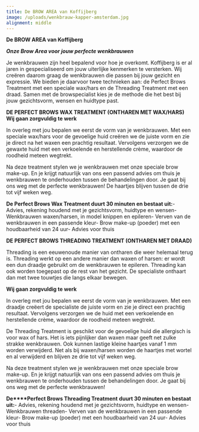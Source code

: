 ```yaml
---
title: De BROW AREA van Koffijberg
image: /uploads/wenkbrauw-kapper-amsterdam.jpg
alignment: middle
---
```


**De BROW AREA van Koffijberg**

***Onze Brow Area voor jouw perfecte wenkbrauwen***

Je wenkbrauwen zijn heel bepalend voor hoe je overkomt. Koffijberg is er al jaren in gespecialiseerd om jouw uiterlijke kenmerken te versterken. Wij creëren daarom graag de wenkbrauwen die passen bij jouw gezicht en expressie. We bieden je daarvoor twee technieken aan: de Perfect Brows Treatment met een speciale wax/hars en de Threading Treatment met een draad. Samen met de browspecialist kies je de methode die het best bij jouw gezichtsvorm, wensen en huidtype past.

**DE PERFECT BROWS WAX TREATMENT (ONTHAREN MET WAX/HARS)** **Wij gaan zorgvuldig te werk**

In overleg met jou bepalen we eerst de vorm van je wenkbrauwen. Met een speciale wax/hars voor de gevoelige huid creëren we de juiste vorm en zie je direct na het waxen een prachtig resultaat. Vervolgens verzorgen we de gewaxte huid met een verkoelende en herstellende cr&egrave;me, waardoor de roodheid meteen wegtrekt.

Na deze treatment stylen we je wenkbrauwen met onze speciale brow make-up. En je krijgt natuurlijk van ons een passend advies om thuis je wenkbrauwen te onderhouden tussen de behandelingen door. Je gaat bij ons weg met de perfecte wenkbrauwen\! De haartjes blijven tussen de drie tot vijf weken weg.

**De Perfect Brows Wax Treatment duurt 30 minuten en bestaat uit:**\- Advies, rekening houdend met je gezichtsvorm, huidtype en wensen- Wenkbrauwen waxen/harsen, in model knippen en epileren- Verven van de wenkbrauwen in een passende kleur- Brow make-up (poeder) met een houdbaarheid van 24 uur- Advies voor thuis

**DE PERFECT BROWS THREADING TREATMENT (ONTHAREN MET DRAAD)**

Threading is een eeuwenoude manier van ontharen die weer helemaal terug is. Threading werkt op een andere manier dan waxen of harsen: er wordt een dun draadje gebruikt om de wenkbrauwen te epileren. Threading kan ook worden toegepast op de rest van het gezicht. De specialiste onthaart dan met twee touwtjes die langs elkaar bewegen.

**Wij gaan zorgvuldig te werk**

In overleg met jou bepalen we eerst de vorm van je wenkbrauwen. Met een draadje creëert de specialiste de juiste vorm en zie je direct een prachtig resultaat. Vervolgens verzorgen we de huid met een verkoelende en herstellende cr&egrave;me, waardoor de roodheid meteen wegtrekt.

De Threading Treatment is geschikt voor de gevoelige huid die allergisch is voor wax of hars. Het is iets pijnlijker dan waxen maar geeft net zulke strakke wenkbrauwen. Ook kunnen lastige kleine haartjes vanaf 1 mm worden verwijderd. Net als bij waxen/harsen worden de haartjes met wortel en al verwijderd en blijven ze drie tot vijf weken weg.

Na deze treatment stylen we je wenkbrauwen met onze speciale brow make-up. En je krijgt natuurlijk van ons een passend advies om thuis je wenkbrauwen te onderhouden tussen de behandelingen door. Je gaat bij ons weg met de perfecte wenkbrauwen\!

**De****Perfect Brows Threading Treatment** **duurt 30 minuten en bestaat uit:**\- Advies, rekening houdend met je gezichtsvorm, huidtype en wensen- Wenkbrauwen threaden- Verven van de wenkbrauwen in een passende kleur- Brow make-up (poeder) met een houdbaarheid van 24 uur- Advies voor thuis

&nbsp;
